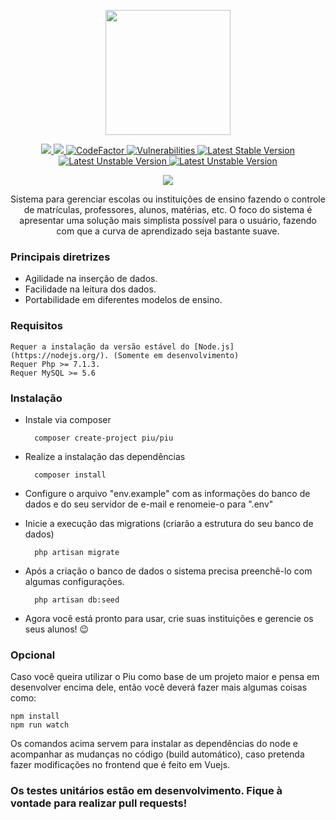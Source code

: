<p align="center">
  <img src="https://github.com/JJS4ntos/Piu/blob/master/piu.svg" height="200"/>
</p>
<p align="center">
    <a href="https://codeclimate.com/github/JJS4ntos/SchoolManager/maintainability">
        <img src="https://api.codeclimate.com/v1/badges/d5755aea0800cbdf5c96/maintainability" />
    </a>
    <a href="https://travis-ci.org/JJS4ntos/Piu">
        <img src="https://travis-ci.org/JJS4ntos/Piu.svg?branch=master">
    </a>
    <a href="https://www.codefactor.io/repository/github/jjs4ntos/piu">
        <img src="https://www.codefactor.io/repository/github/jjs4ntos/piu/badge" alt="CodeFactor" />
    </a> 
    <a href="https://snyk.io/test/github/JJS4ntos/Piu/badge.svg?targetFile=package.json">
        <img src="https://snyk.io/test/github/JJS4ntos/Piu/badge.svg?targetFile=package.json" alt="Vulnerabilities" />
    </a>
    <a href="https://packagist.org/packages/piu/piu">
        <img src="https://poser.pugx.org/piu/piu/version" alt="Latest Stable Version">
    </a>
    <a href="https://packagist.org/packages/piu/piu">
        <img src="https://poser.pugx.org/piu/piu/v/unstable" alt="Latest Unstable Version">
    </a>
    <a href="https://packagist.org/packages/piu/piu/license">
        <img src="https://poser.pugx.org/piu/piu/license" alt="Latest Unstable Version">
    </a>
</p>
<p align="center">
    <img src="https://github.com/JJS4ntos/Piu/blob/master/piu.gif">
</p>
<p align="center">
Sistema para gerenciar escolas ou instituições de ensino fazendo o controle de matrículas, professores, alunos, matérias, etc. O foco do sistema é apresentar uma solução mais simplista possível para o usuário, fazendo com que a curva de aprendizado seja bastante suave.    
</p>

### Principais diretrizes

  - Agilidade na inserção de dados.
  - Facilidade na leitura dos dados.
  - Portabilidade em diferentes modelos de ensino.


### Requisitos

    Requer a instalação da versão estável do [Node.js](https://nodejs.org/). (Somente em desenvolvimento)
    Requer Php >= 7.1.3.
    Requer MySQL >= 5.6

### Instalação

- Instale via composer

        composer create-project piu/piu
    
- Realize a instalação das dependências

        composer install

- Configure o arquivo "env.example" com as informações do banco de dados e do seu servidor de e-mail e renomeie-o para ".env"

- Inicie a execução das migrations (criarão a estrutura do seu banco de dados)

        php artisan migrate
        
- Após a criação o banco de dados o sistema precisa preenchê-lo com algumas configurações.

        php artisan db:seed

- Agora você está pronto para usar, crie suas instituições e gerencie os seus alunos! :wink:

### Opcional

Caso você queira utilizar o Piu como base de um projeto maior e pensa em desenvolver encima dele, então você deverá fazer mais algumas coisas como:
    
    npm install
    npm run watch

Os comandos acima servem para instalar as dependências do node e acompanhar as mudanças no código (build automático), caso pretenda fazer modificações no frontend que é feito em Vuejs.


### Os testes unitários estão em desenvolvimento. Fique à vontade para realizar pull requests!

